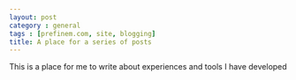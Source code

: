 ```yaml
---
layout: post
category : general
tags : [prefinem.com, site, blogging]
title: A place for a series of posts
---
```


This is a place for me to write about experiences and tools I have developed